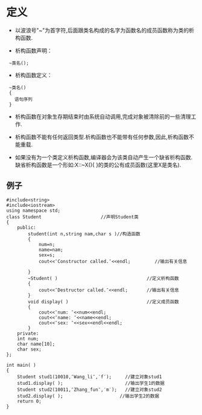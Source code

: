 # **定义**

*   以波浪号"~"为首字符,后面跟类名构成的名字为函数名的成员函数称为类的析构函数.
    
*   析构函数声明：
    
   ~~~
    ~类名();
   ~~~
    
*   析构函数定义：
    
   ~~~
    ~类名()
    {
      语句序列
    }
   ~~~
    
*   析构函数在对象生存期结束时由系统自动调用,完成对象被清除前的一些清理工作.
    
*   析构函数不能有任何返回类型.析构函数也不能带有任何参数,因此,析构函数不能重载.
    
*   如果没有为一个类定义析构函数,编译器会为该类自动产生一个缺省析构函数.缺省析构函数是一个形如:X::~X(){ }的类的公有成员函数(这里X是类名).
    

## **例子**

~~~
#include<string>
#include<iostream>
using namespace std;
class Student                      //声明Student类
{
    public:
        student(int n,string nam,char s )//构造函数
        {
            num=n;
            name=nam;
            sex=s;
            cout<<″Constructor called.″<<endl;         //输出有关信息            
        }
        ~Student( )                                 //定义析构函数
        {
            cout<<″Destructor called.″<<endl;       //输出有关信息
        }       
        void display( )                             //定义成员函数
        {
            cout<<″num: ″<<num<<endl;
            cout<<″name: ″<<name<<endl;
            cout<<″sex: ″<<sex<<endl<<endl;
        }
    private:
    int num;
    char name[10];
    char sex;
};
​
int main( )
{
    Student stud1(10010,″Wang_li″,′f′);     //建立对象stud1
    stud1.display( );                       //输出学生1的数据  
    Student stud2(10011,″Zhang_fun″,′m′);   //建立对象stud2
    stud2.display( );                     //输出学生2的数据
    return 0;
}
~~~
